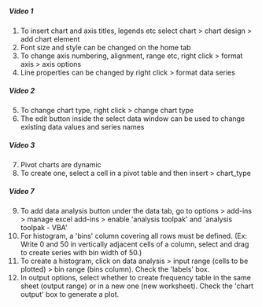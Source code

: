 ##### Video 1
1. To insert chart and axis titles, legends etc select chart > chart design > add chart element
2. Font size and style can be changed on the home tab
3. To change axis numbering, alignment, range etc, right click > format axis > axis options
4. Line properties can be changed by right click > format data series

##### Video 2
5. To change chart type, right click > change chart type
6. The edit button inside the select data window can be used to change existing data values and series names

##### Video 3
7. Pivot charts are dynamic
8. To create one, select a cell in a pivot table and then insert > chart_type

##### Video 7
9.  To add data analysis button under the data tab, go to options > add-ins > manage excel add-ins > enable 'analysis toolpak' and 'analysis toolpak - VBA'
10. For histogram, a 'bins' column covering all rows must be defined. (Ex: Write 0 and 50 in vertically adjacent cells of a column, select and drag to create series with bin width of 50.)
11. To create a histogram, click on data analysis > input range (cells to be plotted) > bin range (bins column). Check the 'labels' box. 
12. In output options, select whether to create frequency table in the same sheet (output range) or in a new one (new worksheet). Check the 'chart output' box to generate a plot.
